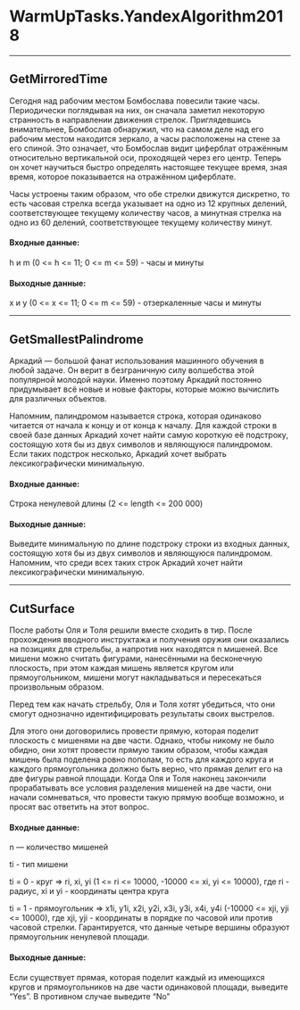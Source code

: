 # WarmUpTasks.YandexAlgorithm2018
 
***
 
## GetMirroredTime

Сегодня над рабочим местом Бомбослава повесили такие часы. Периодически поглядывая на них, он сначала заметил некоторую странность в направлении движения стрелок. Приглядевшись внимательнее, Бомбослав обнаружил, что на самом деле над его рабочим местом находится зеркало, а часы расположены на стене за его спиной. Это означает, что Бомбослав видит циферблат отражённым относительно вертикальной оси, проходящей через его центр. Теперь он хочет научиться быстро определять настоящее текущее время, зная время, которое показывается на отражённом циферблате.

Часы устроены таким образом, что обе стрелки движутся дискретно, то есть часовая стрелка всегда указывает на одно из 12 крупных делений, соответствующее текущему количеству часов, а минутная стрелка на одно из 60 делений, соответствующее текущему количеству минут.

#### Входные данные:
h и m (0 <= h <= 11; 0 <= m <= 59) - часы и минуты

#### Выходные данные:
x и y (0 <= x <= 11; 0 <= m <= 59) - отзеркаленные часы и минуты

***

## GetSmallestPalindrome

Аркадий — большой фанат использования машинного обучения в любой задаче. Он верит в безграничную силу волшебства этой популярной молодой науки. Именно поэтому Аркадий постоянно придумывает всё новые и новые факторы, которые можно вычислить для различных объектов.

Напомним, палиндромом называется строка, которая одинаково читается от начала к концу и от конца к началу. Для каждой строки в своей базе данных Аркадий хочет найти самую короткую её подстроку, состоящую хотя бы из двух символов и являющуюся палиндромом. Если таких подстрок несколько, Аркадий хочет выбрать лексикографически минимальную.

#### Входные данные:
Строка ненулевой длины (2 <= length <= 200 000)

#### Выходные данные:
Выведите минимальную по длине подстроку строки из входных данных, состоящую хотя бы из двух символов и являющуюся палиндромом. Напомним, что среди всех таких строк Аркадий хочет найти лексикографически минимальную.

***

## CutSurface

После работы Оля и Толя решили вместе сходить в тир. После прохождения вводного инструктажа и получения оружия они оказались на позициях для стрельбы, а напротив них находятся n мишеней. Все мишени можно считать фигурами, нанесёнными на бесконечную плоскость, при этом каждая мишень является кругом или прямоугольником, мишени могут накладываться и пересекаться произвольным образом.

Перед тем как начать стрельбу, Оля и Толя хотят убедиться, что они смогут однозначно идентифицировать результаты своих выстрелов.

Для этого они договорились провести прямую, которая поделит плоскость с мишенями на две части. Однако, чтобы никому не было обидно, они хотят провести прямую таким образом, чтобы каждая мишень была поделена ровно пополам, то есть для каждого круга и каждого прямоугольника должно быть верно, что прямая делит его на две фигуры равной площади. Когда Оля и Толя наконец закончили прорабатывать все условия разделения мишеней на две части, они начали сомневаться, что провести такую прямую вообще возможно, и просят вас ответить на этот вопрос.

#### Входные данные:
n  — количество мишеней

ti - тип мишени

ti = 0 - круг => ri, xi, yi (1 <= ri <= 10000, -10000 <= xi, yi <= 10000), где ri - радиус, xi и yi - координаты центра круга

ti = 1 - прямоугольник => x1i, y1i, x2i, y2i, x3i, y3i, x4i, y4i (-10000 <= xji, yji <= 10000), где xji, yji - координаты в порядке по часовой или против часовой стрелки. Гарантируется, что данные четыре вершины образуют прямоугольник ненулевой площади.

#### Выходные данные:
Если существует прямая, которая поделит каждый из имеющихся кругов и прямоугольников на две части одинаковой площади, выведите “Yes”. В противном случае выведите “No”
